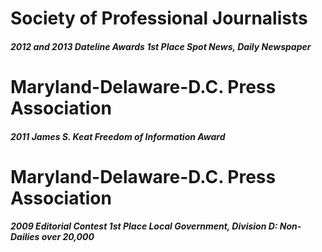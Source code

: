 
# Society of Professional Journalists
##### 2012 and 2013 Dateline Awards 1st Place Spot News, Daily Newspaper

# Maryland-Delaware-D.C. Press Association
##### 2011 James S. Keat Freedom of Information Award

# Maryland-Delaware-D.C. Press Association
##### 2009 Editorial Contest 1st Place Local Government, Division D: Non-Dailies over 20,000
